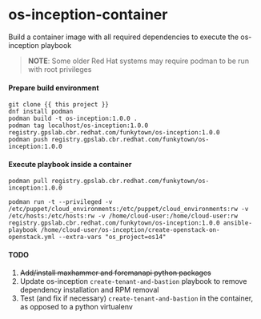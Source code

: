 # os-inception-container

Build a container image with all required dependencies to execute the os-inception playbook

> **NOTE**: Some older Red Hat systems may require podman to be run with root privileges

#### Prepare build environment

```
git clone {{ this project }}
dnf install podman
podman build -t os-inception:1.0.0 .
podman tag localhost/os-inception:1.0.0 registry.gpslab.cbr.redhat.com/funkytown/os-inception:1.0.0
podman push registry.gpslab.cbr.redhat.com/funkytown/os-inception:1.0.0
```

#### Execute playbook inside a container

```
podman pull registry.gpslab.cbr.redhat.com/funkytown/os-inception:1.0.0

podman run -t --privileged -v /etc/puppet/cloud_environments:/etc/puppet/cloud_environments:rw -v /etc/hosts:/etc/hosts:rw -v /home/cloud-user:/home/cloud-user:rw registry.gpslab.cbr.redhat.com/funkytown/os-inception:1.0.0 ansible-playbook /home/cloud-user/os-inception/create-openstack-on-openstack.yml --extra-vars "os_project=os14"
```

#### TODO
1. ~~Add/install maxhammer and foremanapi python packages~~
1. Update os-inception `create-tenant-and-bastion` playbook to remove dependency installation and RPM removal
1. Test (and fix if necessary) `create-tenant-and-bastion` in the container, as opposed to a python virtualenv
